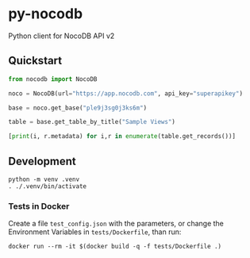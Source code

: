# py-nocodb

Python client for NocoDB API v2


## Quickstart

```python
from nocodb import NocoDB

noco = NocoDB(url="https://app.nocodb.com", api_key="superapikey")

base = noco.get_base("ple9j3sg0j3ks6m")

table = base.get_table_by_title("Sample Views")

[print(i, r.metadata) for i,r in enumerate(table.get_records())]
```


## Development

```shell
python -m venv .venv
. ./.venv/bin/activate
```

### Tests in Docker

Create a file `test_config.json` with the parameters, or change the Environment Variables in `tests/Dockerfile`, than run:

```shell
docker run --rm -it $(docker build -q -f tests/Dockerfile .)
```